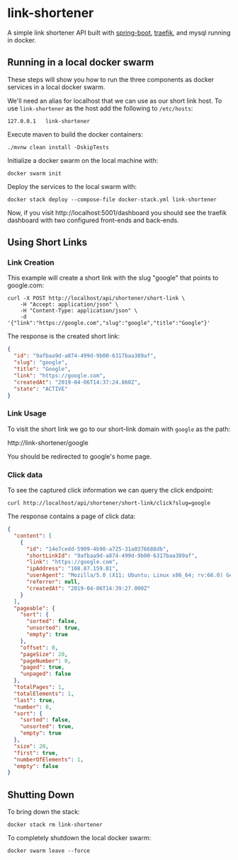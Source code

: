 # link-shortener

A simple link shortener API built with 
[spring-boot](https://github.com/spring-projects/spring-boot),
[traefik](https://github.com/containous/traefik),
and mysql running in docker.



## Running in a local docker swarm

These steps will show you how to run the three components
as docker services in a local docker swarm.

We'll need an alias for localhost that we can use as our
short link host. To use `link-shortener` as the host add 
the following to `/etc/hosts`:

```
127.0.0.1   link-shortener
```


Execute maven to build the docker containers:
```
./mvnw clean install -DskipTests
```

Initialize a docker swarm on the local machine with:
```
docker swarm init
```

Deploy the services to the local swarm with:
```
docker stack deploy --compose-file docker-stack.yml link-shortener
```

Now, if you visit http://localhost:5001/dashboard you should see the traefik
dashboard with two configured front-ends and back-ends.

## Using Short Links

### Link Creation
This example will create a short link with the slug "google" that
points to google.com:
```
curl -X POST http://localhost/api/shortener/short-link \
    -H "Accept: application/json" \
    -H "Content-Type: application/json" \
    -d '{"link":"https://google.com","slug":"google","title":"Google"}'
```
The response is the created short link:
```json
{
  "id": "9afbaa9d-a874-499d-9b00-6317baa389af",
  "slug": "google",
  "title": "Google",
  "link": "https://google.com",
  "createdAt": "2019-04-06T14:37:24.860Z",
  "state": "ACTIVE"
}

```
### Link Usage
To visit the short link we go to our short-link domain with `google` as the path:

http://link-shortener/google

You should be redirected to google's home page.

### Click data

To see the captured click information we can query the click endpoint:
```
curl http://localhost/api/shortener/short-link/click?slug=google
```
The response contains a page of click data:
```json
{
  "content": [
    {
      "id": "14e7cedd-5909-4b98-a725-31a0376688db",
      "shortLinkId": "9afbaa9d-a874-499d-9b00-6317baa389af",
      "link": "https://google.com",
      "ipAddress": "108.87.159.81",
      "userAgent": "Mozilla/5.0 (X11; Ubuntu; Linux x86_64; rv:66.0) Gecko/20100101 Firefox/66.0",
      "referrer": null,
      "createdAt": "2019-04-06T14:39:27.000Z"
    }
  ],
  "pageable": {
    "sort": {
      "sorted": false,
      "unsorted": true,
      "empty": true
    },
    "offset": 0,
    "pageSize": 20,
    "pageNumber": 0,
    "paged": true,
    "unpaged": false
  },
  "totalPages": 1,
  "totalElements": 1,
  "last": true,
  "number": 0,
  "sort": {
    "sorted": false,
    "unsorted": true,
    "empty": true
  },
  "size": 20,
  "first": true,
  "numberOfElements": 1,
  "empty": false
}
```

## Shutting Down

To bring down the stack:
```
docker stack rm link-shortener
```

To completely shutdown the local docker swarm:
```
docker swarm leave --force
```